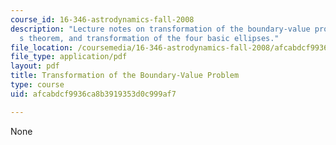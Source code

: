 ```yaml
---
course_id: 16-346-astrodynamics-fall-2008
description: "Lecture notes on transformation of the boundary-value problem, Lambert\u2019\
  s theorem, and transformation of the four basic ellipses."
file_location: /coursemedia/16-346-astrodynamics-fall-2008/afcabdcf9936ca8b3919353d0c999af7_lec_10.pdf
file_type: application/pdf
layout: pdf
title: Transformation of the Boundary-Value Problem
type: course
uid: afcabdcf9936ca8b3919353d0c999af7

---
```

None
